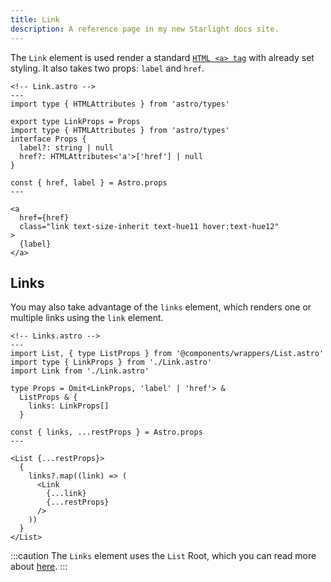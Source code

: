 ```yaml
---
title: Link
description: A reference page in my new Starlight docs site.
---
```


The `Link` element is used render a standard [`HTML <a> tag`](https://www.w3schools.com/tags/tag_a.asp) with already set styling. It also takes two props: `label` and `href`.

```astro
<!-- Link.astro -->
---
import type { HTMLAttributes } from 'astro/types'

export type LinkProps = Props
import type { HTMLAttributes } from 'astro/types'
interface Props {
  label?: string | null
  href?: HTMLAttributes<'a'>['href'] | null
}

const { href, label } = Astro.props
---

<a
  href={href}
  class="link text-size-inherit text-hue11 hover:text-hue12"
>
  {label}
</a>

```

## Links

You may also take advantage of the `links` element, which renders one or multiple links using the `link` element.

```astro
<!-- Links.astro -->
---
import List, { type ListProps } from '@components/wrappers/List.astro'
import type { LinkProps } from './Link.astro'
import Link from './Link.astro'

type Props = Omit<LinkProps, 'label' | 'href'> &
  ListProps & {
    links: LinkProps[]
  }

const { links, ...restProps } = Astro.props
---

<List {...restProps}>
  {
    links?.map((link) => (
      <Link
        {...link}
        {...restProps}
      />
    ))
  }
</List>

```

:::caution
The `Links` element uses the `List` Root, which you can read more about [here](/wrappers/list).
:::
